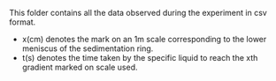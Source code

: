 This folder contains all the data observed during the experiment in csv format. </br>
-  x(cm) denotes the mark on an 1m scale corresponding to the lower meniscus of the sedimentation ring.
-  t(s) denotes the time taken by the specific liquid to reach the xth gradient marked on scale used.
